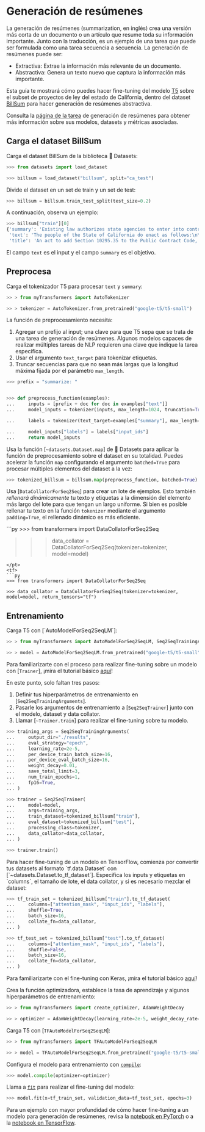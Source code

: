 <!--Copyright 2022 The HuggingFace Team. All rights reserved.

Licensed under the Apache License, Version 2.0 (the "License"); you may not use this file except in compliance with
the License. You may obtain a copy of the License at

http://www.apache.org/licenses/LICENSE-2.0

Unless required by applicable law or agreed to in writing, software distributed under the License is distributed on
an "AS IS" BASIS, WITHOUT WARRANTIES OR CONDITIONS OF ANY KIND, either express or implied. See the License for the
specific language governing permissions and limitations under the License.

⚠️ Note that this file is in Markdown but contain specific syntax for our doc-builder (similar to MDX) that may not be
rendered properly in your Markdown viewer.

-->

# Generación de resúmenes

<Youtube id="yHnr5Dk2zCI"/>

La generación de resúmenes (summarization, en inglés) crea una versión más corta de un documento o un artículo que resume toda su información importante. Junto con la traducción, es un ejemplo de una tarea que puede ser formulada como una tarea secuencia a secuencia. La generación de resúmenes puede ser:

- Extractiva: Extrae la información más relevante de un documento.
- Abstractiva: Genera un texto nuevo que captura la información más importante.

Esta guía te mostrará cómo puedes hacer fine-tuning del modelo [T5](https://huggingface.co/google-t5/t5-small) sobre el subset de proyectos de ley del estado de California, dentro del dataset [BillSum](https://huggingface.co/datasets/billsum) para hacer generación de resúmenes abstractiva.

<Tip>

Consulta la [página de la tarea](https://huggingface.co/tasks/summarization) de generación de resúmenes para obtener más información sobre sus modelos, datasets y métricas asociadas.

</Tip>

## Carga el dataset BillSum

Carga el dataset BillSum de la biblioteca 🤗 Datasets:

```py
>>> from datasets import load_dataset

>>> billsum = load_dataset("billsum", split="ca_test")
```

Divide el dataset en un set de train y un set de test:

```py
>>> billsum = billsum.train_test_split(test_size=0.2)
```

A continuación, observa un ejemplo:

```py
>>> billsum["train"][0]
{'summary': 'Existing law authorizes state agencies to enter into contracts for the acquisition of goods or services upon approval by the Department of General Services. Existing law sets forth various requirements and prohibitions for those contracts, including, but not limited to, a prohibition on entering into contracts for the acquisition of goods or services of $100,000 or more with a contractor that discriminates between spouses and domestic partners or same-sex and different-sex couples in the provision of benefits. Existing law provides that a contract entered into in violation of those requirements and prohibitions is void and authorizes the state or any person acting on behalf of the state to bring a civil action seeking a determination that a contract is in violation and therefore void. Under existing law, a willful violation of those requirements and prohibitions is a misdemeanor.\nThis bill would also prohibit a state agency from entering into contracts for the acquisition of goods or services of $100,000 or more with a contractor that discriminates between employees on the basis of gender identity in the provision of benefits, as specified. By expanding the scope of a crime, this bill would impose a state-mandated local program.\nThe California Constitution requires the state to reimburse local agencies and school districts for certain costs mandated by the state. Statutory provisions establish procedures for making that reimbursement.\nThis bill would provide that no reimbursement is required by this act for a specified reason.',
 'text': 'The people of the State of California do enact as follows:\n\n\nSECTION 1.\nSection 10295.35 is added to the Public Contract Code, to read:\n10295.35.\n(a) (1) Notwithstanding any other law, a state agency shall not enter into any contract for the acquisition of goods or services in the amount of one hundred thousand dollars ($100,000) or more with a contractor that, in the provision of benefits, discriminates between employees on the basis of an employee’s or dependent’s actual or perceived gender identity, including, but not limited to, the employee’s or dependent’s identification as transgender.\n(2) For purposes of this section, “contract” includes contracts with a cumulative amount of one hundred thousand dollars ($100,000) or more per contractor in each fiscal year.\n(3) For purposes of this section, an employee health plan is discriminatory if the plan is not consistent with Section 1365.5 of the Health and Safety Code and Section 10140 of the Insurance Code.\n(4) The requirements of this section shall apply only to those portions of a contractor’s operations that occur under any of the following conditions:\n(A) Within the state.\n(B) On real property outside the state if the property is owned by the state or if the state has a right to occupy the property, and if the contractor’s presence at that location is connected to a contract with the state.\n(C) Elsewhere in the United States where work related to a state contract is being performed.\n(b) Contractors shall treat as confidential, to the maximum extent allowed by law or by the requirement of the contractor’s insurance provider, any request by an employee or applicant for employment benefits or any documentation of eligibility for benefits submitted by an employee or applicant for employment.\n(c) After taking all reasonable measures to find a contractor that complies with this section, as determined by the state agency, the requirements of this section may be waived under any of the following circumstances:\n(1) There is only one prospective contractor willing to enter into a specific contract with the state agency.\n(2) The contract is necessary to respond to an emergency, as determined by the state agency, that endangers the public health, welfare, or safety, or the contract is necessary for the provision of essential services, and no entity that complies with the requirements of this section capable of responding to the emergency is immediately available.\n(3) The requirements of this section violate, or are inconsistent with, the terms or conditions of a grant, subvention, or agreement, if the agency has made a good faith attempt to change the terms or conditions of any grant, subvention, or agreement to authorize application of this section.\n(4) The contractor is providing wholesale or bulk water, power, or natural gas, the conveyance or transmission of the same, or ancillary services, as required for ensuring reliable services in accordance with good utility practice, if the purchase of the same cannot practically be accomplished through the standard competitive bidding procedures and the contractor is not providing direct retail services to end users.\n(d) (1) A contractor shall not be deemed to discriminate in the provision of benefits if the contractor, in providing the benefits, pays the actual costs incurred in obtaining the benefit.\n(2) If a contractor is unable to provide a certain benefit, despite taking reasonable measures to do so, the contractor shall not be deemed to discriminate in the provision of benefits.\n(e) (1) Every contract subject to this chapter shall contain a statement by which the contractor certifies that the contractor is in compliance with this section.\n(2) The department or other contracting agency shall enforce this section pursuant to its existing enforcement powers.\n(3) (A) If a contractor falsely certifies that it is in compliance with this section, the contract with that contractor shall be subject to Article 9 (commencing with Section 10420), unless, within a time period specified by the department or other contracting agency, the contractor provides to the department or agency proof that it has complied, or is in the process of complying, with this section.\n(B) The application of the remedies or penalties contained in Article 9 (commencing with Section 10420) to a contract subject to this chapter shall not preclude the application of any existing remedies otherwise available to the department or other contracting agency under its existing enforcement powers.\n(f) Nothing in this section is intended to regulate the contracting practices of any local jurisdiction.\n(g) This section shall be construed so as not to conflict with applicable federal laws, rules, or regulations. In the event that a court or agency of competent jurisdiction holds that federal law, rule, or regulation invalidates any clause, sentence, paragraph, or section of this code or the application thereof to any person or circumstances, it is the intent of the state that the court or agency sever that clause, sentence, paragraph, or section so that the remainder of this section shall remain in effect.\nSEC. 2.\nSection 10295.35 of the Public Contract Code shall not be construed to create any new enforcement authority or responsibility in the Department of General Services or any other contracting agency.\nSEC. 3.\nNo reimbursement is required by this act pursuant to Section 6 of Article XIII\u2009B of the California Constitution because the only costs that may be incurred by a local agency or school district will be incurred because this act creates a new crime or infraction, eliminates a crime or infraction, or changes the penalty for a crime or infraction, within the meaning of Section 17556 of the Government Code, or changes the definition of a crime within the meaning of Section 6 of Article XIII\u2009B of the California Constitution.',
 'title': 'An act to add Section 10295.35 to the Public Contract Code, relating to public contracts.'}
```

El campo `text` es el input y el campo `summary` es el objetivo.

## Preprocesa

Carga el tokenizador T5 para procesar `text` y `summary`:

```py
>> > from myTransformers import AutoTokenizer

>> > tokenizer = AutoTokenizer.from_pretrained("google-t5/t5-small")
```

La función de preprocesamiento necesita:

1. Agregar un prefijo al input; una clave para que T5 sepa que se trata de una tarea de generación de resúmenes. Algunos modelos capaces de realizar múltiples tareas de NLP requieren una clave que indique la tarea específica.
2. Usar el argumento `text_target` para tokenizar etiquetas.
3. Truncar secuencias para que no sean más largas que la longitud máxima fijada por el parámetro `max_length`.

```py
>>> prefix = "summarize: "


>>> def preprocess_function(examples):
...     inputs = [prefix + doc for doc in examples["text"]]
...     model_inputs = tokenizer(inputs, max_length=1024, truncation=True)

...     labels = tokenizer(text_target=examples["summary"], max_length=128, truncation=True)

...     model_inputs["labels"] = labels["input_ids"]
...     return model_inputs
```

Usa la función [`~datasets.Dataset.map`] de 🤗 Datasets para aplicar la función de preprocesamiento sobre el dataset en su totalidad. Puedes acelerar la función `map` configurando el argumento `batched=True` para procesar múltiples elementos del dataset a la vez:

```py
>>> tokenized_billsum = billsum.map(preprocess_function, batched=True)
```

Usa [`DataCollatorForSeq2Seq`] para crear un lote de ejemplos. Esto también *rellenará dinámicamente* tu texto y etiquetas a la dimensión del elemento más largo del lote para que tengan un largo uniforme. Si bien es posible rellenar tu texto en la función `tokenizer` mediante el argumento `padding=True`, el rellenado dinámico es más eficiente.

<frameworkcontent>
<pt>
```py
>>> from transformers import DataCollatorForSeq2Seq

>>> data_collator = DataCollatorForSeq2Seq(tokenizer=tokenizer, model=model)
```
</pt>
<tf>
```py
>>> from transformers import DataCollatorForSeq2Seq

>>> data_collator = DataCollatorForSeq2Seq(tokenizer=tokenizer, model=model, return_tensors="tf")
```
</tf>
</frameworkcontent>

## Entrenamiento

<frameworkcontent>
<pt>
Carga T5 con [`AutoModelForSeq2SeqLM`]:

```py
>> > from myTransformers import AutoModelForSeq2SeqLM, Seq2SeqTrainingArguments, Seq2SeqTrainer

>> > model = AutoModelForSeq2SeqLM.from_pretrained("google-t5/t5-small")
```

<Tip>

Para familiarizarte con el proceso para realizar fine-tuning sobre un modelo con [`Trainer`], ¡mira el tutorial básico [aquí](../training#finetune-with-trainer)!

</Tip>

En este punto, solo faltan tres pasos:

1. Definir tus hiperparámetros de entrenamiento en [`Seq2SeqTrainingArguments`].
2. Pasarle los argumentos de entrenamiento a [`Seq2SeqTrainer`] junto con el modelo, dataset y data collator.
3. Llamar [`~Trainer.train`] para realizar el fine-tuning sobre tu modelo.

```py
>>> training_args = Seq2SeqTrainingArguments(
...     output_dir="./results",
...     eval_strategy="epoch",
...     learning_rate=2e-5,
...     per_device_train_batch_size=16,
...     per_device_eval_batch_size=16,
...     weight_decay=0.01,
...     save_total_limit=3,
...     num_train_epochs=1,
...     fp16=True,
... )

>>> trainer = Seq2SeqTrainer(
...     model=model,
...     args=training_args,
...     train_dataset=tokenized_billsum["train"],
...     eval_dataset=tokenized_billsum["test"],
...     processing_class=tokenizer,
...     data_collator=data_collator,
... )

>>> trainer.train()
```
</pt>
<tf>
Para hacer fine-tuning de un modelo en TensorFlow, comienza por convertir tus datasets al formato `tf.data.Dataset` con [`~datasets.Dataset.to_tf_dataset`]. Especifica los inputs y etiquetas en `columns`, el tamaño de lote, el data collator, y si es necesario mezclar el dataset:

```py
>>> tf_train_set = tokenized_billsum["train"].to_tf_dataset(
...     columns=["attention_mask", "input_ids", "labels"],
...     shuffle=True,
...     batch_size=16,
...     collate_fn=data_collator,
... )

>>> tf_test_set = tokenized_billsum["test"].to_tf_dataset(
...     columns=["attention_mask", "input_ids", "labels"],
...     shuffle=False,
...     batch_size=16,
...     collate_fn=data_collator,
... )
```

<Tip>

Para familiarizarte con el fine-tuning con Keras, ¡mira el tutorial básico [aquí](training#finetune-with-keras)!

</Tip>

Crea la función optimizadora, establece la tasa de aprendizaje y algunos hiperparámetros de entrenamiento:

```py
>> > from myTransformers import create_optimizer, AdamWeightDecay

>> > optimizer = AdamWeightDecay(learning_rate=2e-5, weight_decay_rate=0.01)
```

Carga T5 con [`TFAutoModelForSeq2SeqLM`]:

```py
>> > from myTransformers import TFAutoModelForSeq2SeqLM

>> > model = TFAutoModelForSeq2SeqLM.from_pretrained("google-t5/t5-small")
```

Configura el modelo para entrenamiento con [`compile`](https://keras.io/api/models/model_training_apis/#compile-method):

```py
>>> model.compile(optimizer=optimizer)
```

Llama a [`fit`](https://keras.io/api/models/model_training_apis/#fit-method) para realizar el fine-tuning del modelo:

```py
>>> model.fit(x=tf_train_set, validation_data=tf_test_set, epochs=3)
```
</tf>
</frameworkcontent>

<Tip>

Para un ejemplo con mayor profundidad de cómo hacer fine-tuning a un modelo para generación de resúmenes, revisa la
[notebook en PyTorch](https://colab.research.google.com/github/huggingface/notebooks/blob/main/examples/summarization.ipynb)
o a la [notebook en TensorFlow](https://colab.research.google.com/github/huggingface/notebooks/blob/main/examples/summarization-tf.ipynb).

</Tip>
